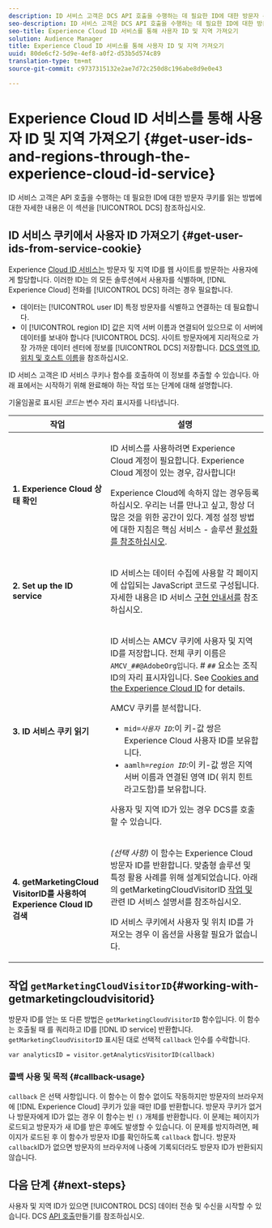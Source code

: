 ```yaml
---
description: ID 서비스 고객은 DCS API 호출을 수행하는 데 필요한 ID에 대한 방문자 쿠키를 읽는 방법에 대한 자세한 내용은 이 섹션을 참조하십시오.
seo-description: ID 서비스 고객은 DCS API 호출을 수행하는 데 필요한 ID에 대한 방문자 쿠키를 읽는 방법에 대한 자세한 내용은 이 섹션을 참조하십시오.
seo-title: Experience Cloud ID 서비스를 통해 사용자 ID 및 지역 가져오기
solution: Audience Manager
title: Experience Cloud ID 서비스를 통해 사용자 ID 및 지역 가져오기
uuid: 80de6cf2-5d9e-4ef8-a0f2-d53b5d574c89
translation-type: tm+mt
source-git-commit: c9737315132e2ae7d72c250d8c196abe8d9e0e43

---
```



# Experience Cloud ID 서비스를 통해 사용자 ID 및 지역 가져오기 {#get-user-ids-and-regions-through-the-experience-cloud-id-service}

ID 서비스 고객은 API 호출을 수행하는 데 필요한 ID에 대한 방문자 쿠키를 읽는 방법에 대한 자세한 내용은 이 섹션을 [!UICONTROL DCS] 참조하십시오.

## ID 서비스 쿠키에서 사용자 ID 가져오기 {#get-user-ids-from-service-cookie}

Experience [Cloud ID 서비스는](https://marketing.adobe.com/resources/help/en_US/mcvid/) 방문자 및 지역 ID를 웹 사이트를 방문하는 사용자에게 할당합니다. 이러한 ID는 의 모든 솔루션에서 사용자를 식별하며, [!DNL Experience Cloud] 전화를 [!UICONTROL DCS] 하려는 경우 필요합니다.

* 데이터는 [!UICONTROL user ID] 특정 방문자를 식별하고 연결하는 데 필요합니다.
* 이 [!UICONTROL region ID] 값은 지역 서버 이름과 연결되어 있으므로 이 서버에 데이터를 보내야 합니다 [!UICONTROL DCS]. 사이트 방문자에게 지리적으로 가장 가까운 데이터 센터에 정보를 [!UICONTROL DCS] 저장합니다. [DCS 영역 ID, 위치 및 호스트 이름](../../../api/dcs-intro/dcs-api-reference/dcs-regions.md)을 참조하십시오.

ID 서비스 고객은 ID 서비스 쿠키나 함수를 호출하여 이 정보를 추출할 수 있습니다. 아래 표에서는 시작하기 위해 완료해야 하는 작업 또는 단계에 대해 설명합니다.

기울임꼴로 표시된 *코드는* 변수 자리 표시자를 나타냅니다.

<table id="table_660EBE1C24DD4FBE9DCE5191836C9135"> 
 <thead> 
  <tr> 
   <th colname="col1" class="entry"> 작업 </th> 
   <th colname="col2" class="entry"> 설명 </th> 
  </tr> 
 </thead>
 <tbody> 
  <tr> 
   <td colname="col1"> <p> <b>1. Experience Cloud <span class="keyword"> 상태</span> 확인</b> </p> </td> 
   <td colname="col2"> <p>ID 서비스를 <span class="keyword"> 사용하려면 Experience</span> Cloud 계정이 필요합니다. Experience Cloud <span class="keyword"> 계정이 있는</span> 경우, 감사합니다! </p> <p> Experience Cloud에 속하지 않는 <span class="keyword"> 경우</span>등록하십시오. 우리는 너를 만나고 싶고, 항상 더 많은 것을 위한 공간이 있다. 계정 설정 방법에 대한 지침은 핵심 서비스 - 솔루션 <a href="https://marketing.adobe.com/resources/help/en_US/mcloud/?f=core_services.html" format="https" scope="external"> 활성화를 참조하십시오</a>. </p> </td> 
  </tr> 
  <tr> 
   <td colname="col1"> <p> <b>2. Set up the <span class="keyword"> ID service</span></b> </p> </td> 
   <td colname="col2"> <p>ID <span class="keyword"> 서비스는</span> 데이터 수집에 사용할 각 페이지에 삽입되는 JavaScript 코드로 구성됩니다. 자세한 내용은 ID 서비스 <a href="https://marketing.adobe.com/resources/help/en_US/mcvid/mcvid-implementation-guides.html" format="https" scope="external"> 구현 안내서를</a> 참조하십시오. </p> </td> 
  </tr> 
  <tr> 
   <td colname="col1"> <p> <b>3. ID <span class="keyword"> 서비스</span> 쿠키 읽기</b> </p> </td> 
   <td colname="col2"> <p>ID <span class="keyword"> 서비스는</span> AMCV 쿠키에 사용자 및 지역 ID를 저장합니다. 전체 쿠키 이름은 <code>AMCV_<i>##</i>@AdobeOrg입니다</code>. # <code><i>##</i></code> 요소는 조직 ID의 자리 표시자입니다. See <a href="https://marketing.adobe.com/resources/help/en_US/mcvid/mcvid_cookies.html" format="https" scope="external"> Cookies and the Experience Cloud ID</a> for details. </p> <p>AMCV 쿠키를 분석합니다. </p> <p> 
     <ul id="ul_502ECFCDDD084D448B5EDC4E5C0909C1"> 
      <li id="li_662FFA36AC854E699D50A183B161D654"> <code>mid=<i>사용자 ID</i></code>:이 키-값 쌍은 Experience Cloud <span class="keyword"> 사용자 ID를</span> 보유합니다. </li> 
      <li id="li_65422233187B4217B50DC52DBD58F404"> <code>aamlh=<i>region ID</i></code>:이 키-값 쌍은 지역 서버 이름과 연결된 영역 ID( <span class="term"> 위치 힌트라고도</span>함)를 보유합니다. </li> 
     </ul> </p> <p>사용자 및 지역 ID가 <span class="wintitle"> 있는</span> 경우 DCS를 호출할 수 있습니다. </p> </td> 
  </tr> 
  <tr> 
   <td colname="col1"> <p> <b>4. getMarketingCloud <span class="keyword"> VisitorID를</span> 사용하여 Experience Cloud ID 검색</b> </p> </td> 
   <td colname="col2"> <p><i>(선택 사항)</i> 이 함수는 Experience Cloud <span class="keyword"> 방문자 ID를</span> 반환합니다. 맞춤형 솔루션 및 특정 활용 사례를 위해 설계되었습니다. 아래의 getMarketingCloudVisitorID <a href="../../../api/dcs-intro/dcs-s2s/dcs-mcid-ids.md#working-with-getmarketingcloudvisitorid"> 작업 및</a> 관련 ID 서비스 설명서를 <a href="https://marketing.adobe.com/resources/help/en_US/mcvid/mcvid-getmcvid.html" format="https" scope="external"></a>참조하십시오. </p> <p>ID 서비스 쿠키에서 사용자 및 위치 ID를 가져오는 경우 이 옵션을 사용할 필요가 없습니다. </p> </td> 
  </tr> 
 </tbody> 
</table>

## 작업 `getMarketingCloudVisitorID`{#working-with-getmarketingcloudvisitorid}

방문자 ID를 얻는 또 다른 방법은 `getMarketingCloudVisitorID` 함수입니다. 이 함수는 호출될 때 를 쿼리하고 ID를 [!DNL ID service] 반환합니다. `getMarketingCloudVisitorID` 표시된 대로 선택적 `callback` 인수를 수락합니다.

`var analyticsID = visitor.getAnalyticsVisitorID(callback)`

### 콜백 사용 및 목적 {#callback-usage}

`callback` 은 선택 사항입니다. 이 함수는 이 함수 없이도 작동하지만 방문자의 브라우저에 [!DNL Experience Cloud] 쿠키가 있을 때만 ID를 반환합니다. 방문자 쿠키가 없거나 방문자에게 ID가 없는 경우 이 함수는 빈 `()` 개체를 반환합니다. 이 문제는 페이지가 로드되고 방문자가 새 ID를 받은 후에도 발생할 수 있습니다. 이 문제를 방지하려면, 페이지가 로드된 후 이 함수가 방문자 ID를 확인하도록 `callback` 합니다. 방문자 `callback`ID가 없으면 방문자의 브라우저에 나중에 기록되더라도 방문자 ID가 반환되지 않습니다.

## 다음 단계 {#next-steps}

사용자 및 지역 ID가 있으면 [!UICONTROL DCS] 데이터 전송 및 수신을 시작할 수 있습니다. DCS [API 호출](../../../api/dcs-intro/dcs-s2s/dcs-s2s-calls.md)만들기를 참조하십시오.